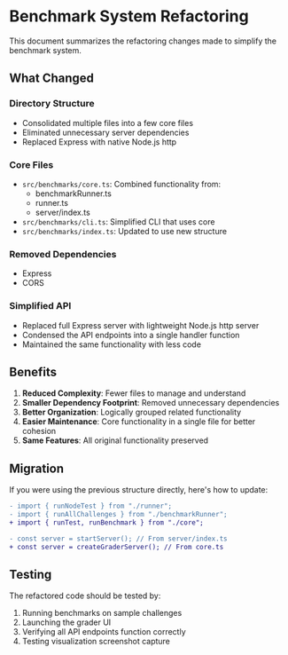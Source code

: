 # Benchmark System Refactoring

This document summarizes the refactoring changes made to simplify the benchmark system.

## What Changed

### Directory Structure
- Consolidated multiple files into a few core files
- Eliminated unnecessary server dependencies
- Replaced Express with native Node.js http

### Core Files
- `src/benchmarks/core.ts`: Combined functionality from:
  - benchmarkRunner.ts
  - runner.ts
  - server/index.ts
- `src/benchmarks/cli.ts`: Simplified CLI that uses core
- `src/benchmarks/index.ts`: Updated to use new structure

### Removed Dependencies
- Express
- CORS

### Simplified API
- Replaced full Express server with lightweight Node.js http server
- Condensed the API endpoints into a single handler function
- Maintained the same functionality with less code

## Benefits

1. **Reduced Complexity**: Fewer files to manage and understand
2. **Smaller Dependency Footprint**: Removed unnecessary dependencies
3. **Better Organization**: Logically grouped related functionality
4. **Easier Maintenance**: Core functionality in a single file for better cohesion
5. **Same Features**: All original functionality preserved

## Migration

If you were using the previous structure directly, here's how to update:

```diff
- import { runNodeTest } from "./runner";
- import { runAllChallenges } from "./benchmarkRunner";
+ import { runTest, runBenchmark } from "./core";

- const server = startServer(); // From server/index.ts
+ const server = createGraderServer(); // From core.ts
```

## Testing

The refactored code should be tested by:

1. Running benchmarks on sample challenges
2. Launching the grader UI
3. Verifying all API endpoints function correctly
4. Testing visualization screenshot capture 